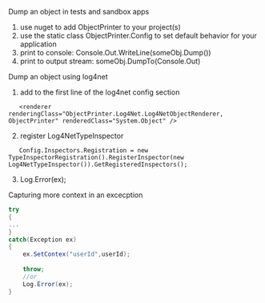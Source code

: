 Dump an object in tests and sandbox apps

1. use nuget to add ObjectPrinter to your project(s)
2. use the static class ObjectPrinter.Config to set default behavior for your application
3. print to console: Console.Out.WriteLine(someObj.Dump())
4. print to output stream: someObj.DumpTo(Console.Out)


Dump an object using log4net

1. add to the first line of the log4net config section
```
   <renderer renderingClass="ObjectPrinter.Log4Net.Log4NetObjectRenderer, ObjectPrinter" renderedClass="System.Object" />
```
2. register Log4NetTypeInspector
```
   Config.Inspectors.Registration = new TypeInspectorRegistration().RegisterInspector(new Log4NetTypeInspector()).GetRegisteredInspectors();
```
3. Log.Error(ex);


Capturing more context in an excecption

```csharp
try
{
...
}
catch(Exception ex)
{
    ex.SetContex("userId",userId);
	
	throw;
	//or
	Log.Error(ex);
}
```
